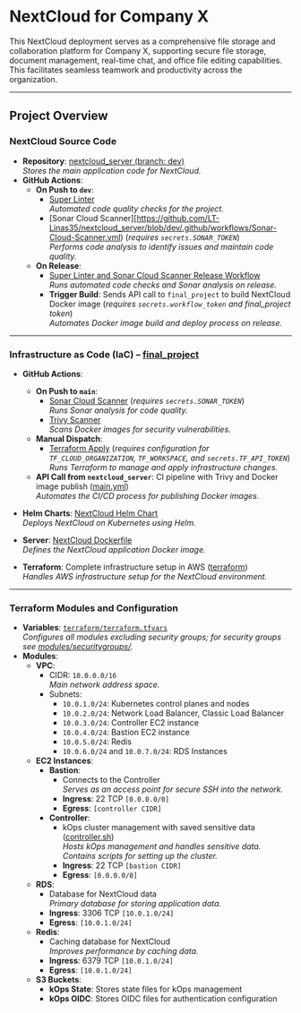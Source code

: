# NextCloud for Company X

This NextCloud deployment serves as a comprehensive file storage and collaboration platform for Company X, supporting secure file storage, document management, real-time chat, and office file editing capabilities. This facilitates seamless teamwork and productivity across the organization.

---

## Project Overview

### NextCloud Source Code
- **Repository**: [nextcloud_server (branch: dev)](https://github.com/LT-Linas35/nextcloud_server)  
  _Stores the main application code for NextCloud._
- **GitHub Actions**:
  - **On Push to `dev`**:
    - [Super Linter](https://github.com/LT-Linas35/nextcloud_server/blob/dev/.github/workflows/super-linter.yml)  
      _Automated code quality checks for the project._
    - [Sonar Cloud Scanner][https://github.com/LT-Linas35/nextcloud_server/blob/dev/.github/workflows/Sonar-Cloud-Scanner.yml) (_requires `secrets.SONAR_TOKEN`_)  
      _Performs code analysis to identify issues and maintain code quality._
  - **On Release**:
    - [Super Linter and Sonar Cloud Scanner Release Workflow](https://github.com/LT-Linas35/nextcloud_server/blob/dev/Super-Linter-and-Sonar-Cloud-Scanner-Release.yaml)  
      _Runs automated code checks and Sonar analysis on release._
    - **Trigger Build**: Sends API call to `final_project` to build NextCloud Docker image (_requires `secrets.workflow_token` and final_project token_)  
      _Automates Docker image build and deploy process on release._

---

### Infrastructure as Code (IaC) – [final_project](https://github.com/LT-Linas35/final_project)

- **GitHub Actions**:
  - **On Push to `main`**:
    - [Sonar Cloud Scanner](.github/workflows/sonar-cloud.yml) (_requires `secrets.SONAR_TOKEN`_)  
      _Runs Sonar analysis for code quality._
    - [Trivy Scanner](.github/workflows/trivy.yml)  
      _Scans Docker images for security vulnerabilities._
  - **Manual Dispatch**:
    - [Terraform Apply](.github/workflows/terraform-apply.yml) (_requires configuration for `TF_CLOUD_ORGANIZATION`, `TF_WORKSPACE`, and `secrets.TF_API_TOKEN`_)  
      _Runs Terraform to manage and apply infrastructure changes._
  - **API Call from `nextcloud_server`**: CI pipeline with Trivy and Docker image publish ([main.yml](.github/workflows/main.yml))  
    _Automates the CI/CD process for publishing Docker images._

- **Helm Charts**: [NextCloud Helm Chart](helm-charts/nextcloud-chart)  
  _Deploys NextCloud on Kubernetes using Helm._
- **Server**: [NextCloud Dockerfile](server/Dockerfile)  
  _Defines the NextCloud application Docker image._
- **Terraform**: Complete infrastructure setup in AWS ([terraform](terraform/))  
  _Handles AWS infrastructure setup for the NextCloud environment._

---

### Terraform Modules and Configuration

- **Variables**: [`terraform/terraform.tfvars`](terraform/terraform.tfvars)  
  _Configures all modules excluding security groups; for security groups see [modules/securitygroups/](modules/securitygroups/)._
- **Modules**:
  - **VPC**:
    - CIDR: `10.0.0.0/16`  
      _Main network address space._
    - Subnets:
      - `10.0.1.0/24`: Kubernetes control planes and nodes
      - `10.0.2.0/24`: Network Load Balancer, Classic Load Balancer
      - `10.0.3.0/24`: Controller EC2 instance
      - `10.0.4.0/24`: Bastion EC2 instance
      - `10.0.5.0/24`: Redis
      - `10.0.6.0/24` and `10.0.7.0/24`: RDS Instances
  - **EC2 Instances**:
    - **Bastion**:
      - Connects to the Controller  
        _Serves as an access point for secure SSH into the network._
      - **Ingress**: 22 TCP `[0.0.0.0/0]`
      - **Egress**: `[controller CIDR]`
    - **Controller**:
      - kOps cluster management with saved sensitive data ([controller.sh](terraform/scripts/controller.sh))  
        _Hosts kOps management and handles sensitive data. Contains scripts for setting up the cluster._
      - **Ingress**: 22 TCP `[bastion CIDR]`
      - **Egress**: `[0.0.0.0/0]`
  - **RDS**:
    - Database for NextCloud data  
      _Primary database for storing application data._
    - **Ingress**: 3306 TCP `[10.0.1.0/24]`
    - **Egress**: `[10.0.1.0/24]`
  - **Redis**:
    - Caching database for NextCloud  
      _Improves performance by caching data._
    - **Ingress**: 6379 TCP `[10.0.1.0/24]`
    - **Egress**: `[10.0.1.0/24]`
  - **S3 Buckets**:
    - **kOps State**: Stores state files for kOps management
    - **kOps OIDC**: Stores OIDC files for authentication configuration


